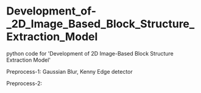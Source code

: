 # Development_of-_2D_Image_Based_Block_Structure_Extraction_Model
python code for 'Development of 2D Image-Based Block Structure Extraction Model'

Preprocess-1: Gaussian Blur, Kenny Edge detector

Preprocess-2: 
